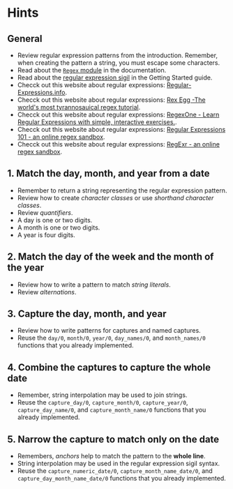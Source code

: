 # Hints

## General

- Review regular expression patterns from the introduction. Remember, when creating the pattern a string, you must escape some characters.
- Read about the [`Regex` module][regex-docs] in the documentation.
- Read about the [regular expression sigil][sigils-regex] in the Getting Started guide.
- Checck out this website about regular expressions: [Regular-Expressions.info][website-regex-info].
- Checck out this website about regular expressions: [Rex Egg -The world's most tyrannosauical regex tutorial][website-rexegg].
- Checck out this website about regular expressions: [RegexOne - Learn Regular Expressions with simple, interactive exercises.][website-regexone].
- Checck out this website about regular expressions: [Regular Expressions 101 - an online regex sandbox][website-regex-101].
- Checck out this website about regular expressions: [RegExr - an online regex sandbox][website-regexr].

## 1. Match the day, month, and year from a date

- Remember to return a string representing the regular expression pattern.
- Review how to create _character classes_ or use _shorthand character classes_.
- Review _quantifiers_.
- A day is one or two digits.
- A month is one or two digits.
- A year is four digits.

## 2. Match the day of the week and the month of the year

- Review how to write a pattern to match _string literals_.
- Review _alternations_.

## 3. Capture the day, month, and year

- Review how to write patterns for captures and named captures.
- Reuse the `day/0`, `month/0`, `year/0`, `day_names/0`, and `month_names/0` functions that you already implemented.

## 4. Combine the captures to capture the whole date

- Remember, string interpolation may be used to join strings.
- Reuse the `capture_day/0`, `capture_month/0`, `capture_year/0`, `capture_day_name/0`, and `capture_month_name/0` functions that you already implemented.

## 5. Narrow the capture to match only on the date

- Remembers, _anchors_ help to match the pattern to the **whole line**.
- String interpolation may be used in the regular expression sigil syntax.
- Reuse the `capture_numeric_date/0`, `capture_month_name_date/0`, and `capture_day_month_name_date/0` functions that you already implemented.

[regex-docs]: https://hexdocs.pm/elixir/Regex.html
[sigils-regex]: https://elixir-lang.org/getting-started/sigils.html#regular-expressions
[website-regex-info]: https://www.regular-expressions.info
[website-rexegg]: https://www.rexegg.com/
[website-regexone]: https://regexone.com/
[website-regex-101]: https://regex101.com/
[website-regexr]: https://regexr.com/
[website-regex-crossword]: https://regexcrossword.com/
